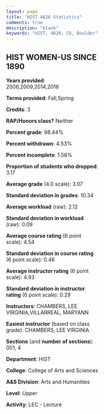 ```yaml
---
layout: page
title: "HIST 4626 Statistics"
comments: true
description: "blank"
keywords: "HIST, 4626, CU, Boulder"
--- 
```

<head>
<script src="https://ajax.googleapis.com/ajax/libs/jquery/2.1.3/jquery.min.js"></script>
<script src="https://dl.dropboxusercontent.com/s/pc42nxpaw1ea4o9/highcharts.js?dl=0"></script>
<!-- <script src="../assets/js/highcharts.js"></script> -->
<style type="text/css">@font-face {
	font-family: "Bebas Neue";
	src: url(https://www.filehosting.org/file/details/544349/BebasNeue%20Regular.otf) format("opentype");
	}
	h1.Bebas { 
		font-family: "Bebas Neue", Verdana, Tahoma;
	}
</style>
</head>
<body>
	<div id="container" style="float: right; width: 45%; height: 88%; margin-left: 2.5%; margin-right: 2.5%;"></div>
	<script language="JavaScript">
		$(document).ready(function() {
		var chart = {type: 'column'};
		var title = {text: 'Grade Distribution'};
		var xAxis = {categories: ['A','B','C','D','F'],crosshair: true};
		var yAxis = {min: 0,title: {text: 'Percentage'}};
		var tooltip = {headerFormat: '<center><b><span style="font-size:20px">{point.key}</span></b></center>',
		               pointFormat: '<td style="padding:0"><b>{point.y:.1f}%</b></td>',
		               footerFormat: '</table>',shared: true,useHTML: true};
		var plotOptions = {column: {pointPadding: 0.0,borderWidth: 0}};  
		var credits = {enabled: false};var series= [{name: 'Percent',data: [28.1,61.98,7.44,0.0,2.48,]}];
		var json = {};
		json.chart = chart;
		json.title = title;
		json.tooltip = tooltip;
		json.xAxis = xAxis;
		json.yAxis = yAxis;  
		json.series = series;
		json.plotOptions = plotOptions;  
		json.credits = credits;
		$('#container').highcharts(json);
	});
	</script>
</body>
			   
## HIST WOMEN-US SINCE 1890

**Years provided**: 2006,2009,2014,2016

**Terms provided**: Fall,Spring

**Credits**: 3

**RAP/Honors class?** Neither

**Percent grade**: 98.44%

**Percent withdrawn**: 4.53%

**Percent incomplete**: 1.56%

**Proportion of students who dropped**: 3.17

**Average grade** (4.0 scale): 3.07

**Standard deviation in grades**: 10.34

**Average workload** (raw): 2.12

**Standard deviation in workload** (raw): 0.09

**Average course rating** (6 point scale): 4.54

**Standard deviation in course rating** (6 point scale): 0.46

**Average instructor rating** (6 point scale): 4.93

**Standard deviation in instructor rating** (6 point scale): 0.29

**Instructors**: CHAMBERS, LEE VIRGINIA,VILLARREAL, MARYANN

**Easiest instructor** (based on class grade): CHAMBERS, LEE VIRGINIA

**Sections** (and **number of sections**): 001, 4

**Department**: HIST

**College**: College of Arts and Sciences

**A&S Division**: Arts and Humanities

**Level**: Upper

**Activity**: LEC - Lecture
